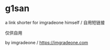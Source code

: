 # g1san
a link shorter for imgradeone himself / 自用短链接

仅供自用

by imgradeone / https://imgradeone.com
